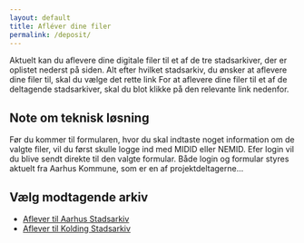 ```yaml
---
layout: default
title: Afléver dine filer
permalink: /deposit/
---
```


Aktuelt kan du aflevere dine digitale filer til et af de tre stadsarkiver, der er oplistet nederst på siden. Alt efter hvilket stadsarkiv, du ønsker at aflevere dine filer til, skal du vælge det rette link 
For at aflevere dine filer til et af de deltagende stadsarkiver, skal du blot klikke på den relevante link nedenfor.

## Note om teknisk løsning
Før du kommer til formularen, hvor du skal indtaste noget information om de valgte filer, vil du først skulle logge ind med MIDID eller NEMID. Efer login vil du blive sendt direkte til den valgte formular. Både login og formular styres aktuelt fra Aarhus Kommune, som er en af projektdeltagerne...

## Vælg modtagende arkiv
- [Aflever til Aarhus Stadsarkiv](https://www.smartarkivering.dk/deposit/aar)
- [Aflever til Kolding Stadsarkiv](https://www.smartarkivering.dk/deposit/kol)
